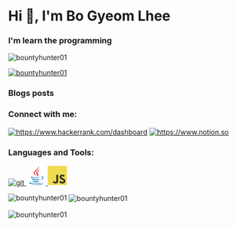 <h1 align="left">Hi 👋, I'm Bo Gyeom Lhee</h1>
<h3 align="left">I'm learn the programming</h3>

<p align="left"> <img src="https://komarev.com/ghpvc/?username=bountyhunter01&label=Profile%20views&color=0e75b6&style=flat" alt="bountyhunter01" /> </p>

<p align="left"> <a href="https://github.com/ryo-ma/github-profile-trophy"><img src="https://github-profile-trophy.vercel.app/?username=bountyhunter01" alt="bountyhunter01" /></a> </p>

### Blogs posts
<!-- BLOG-POST-LIST:START -->
<!-- BLOG-POST-LIST:END -->

<h3 align="left">Connect with me:</h3>
<p align="left">
<a href="https://www.hackerrank.com/dashboard" target="blank"><img align="center" src="https://raw.githubusercontent.com/rahuldkjain/github-profile-readme-generator/master/src/images/icons/Social/hackerrank.svg" alt="https://www.hackerrank.com/dashboard" height="30" width="40" /></a>
<a href="/https://www.notion.so" target="blank"><img align="center" src="https://raw.githubusercontent.com/rahuldkjain/github-profile-readme-generator/master/src/images/icons/Social/rss.svg" alt="https://www.notion.so" height="30" width="40" /></a>
</p>

<h3 align="left">Languages and Tools:</h3>
<p align="left"> <a href="https://git-scm.com/" target="_blank" rel="noreferrer"> <img src="https://www.vectorlogo.zone/logos/git-scm/git-scm-icon.svg" alt="git" width="40" height="40"/> </a> <a href="https://www.java.com" target="_blank" rel="noreferrer"> <img src="https://raw.githubusercontent.com/devicons/devicon/master/icons/java/java-original.svg" alt="java" width="40" height="40"/> </a> <a href="https://developer.mozilla.org/en-US/docs/Web/JavaScript" target="_blank" rel="noreferrer"> <img src="https://raw.githubusercontent.com/devicons/devicon/master/icons/javascript/javascript-original.svg" alt="javascript" width="40" height="40"/> </a> </p>

<p><img align="left" src="https://github-readme-stats.vercel.app/api/top-langs?username=bountyhunter01&show_icons=true&locale=en&layout=compact" alt="bountyhunter01" /></p>

<p>&nbsp;<img align="center" src="https://github-readme-stats.vercel.app/api?username=bountyhunter01&show_icons=true&locale=en" alt="bountyhunter01" /></p>

<p><img align="center" src="https://github-readme-streak-stats.herokuapp.com/?user=bountyhunter01&" alt="bountyhunter01" /></p>
